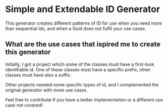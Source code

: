 Simple and Extendable ID Generator
==================================

This generator creates different patterns of ID for use when you need more than sequential Ids, and when a Guid does not fulfil your use cases.

What are the use cases that ispired me to create this generator
---------------------------------------------------------------

Initially, I got a project which some of the classes must have a first-look identifiable id. One of these classes must have a specific prefix, other classes
must have also a suffix.

Other projects needed some specific types of id, and I complemented the original generator with more use cases.

Feel free to contribute if you have a better implementation or a different use case not covered!
